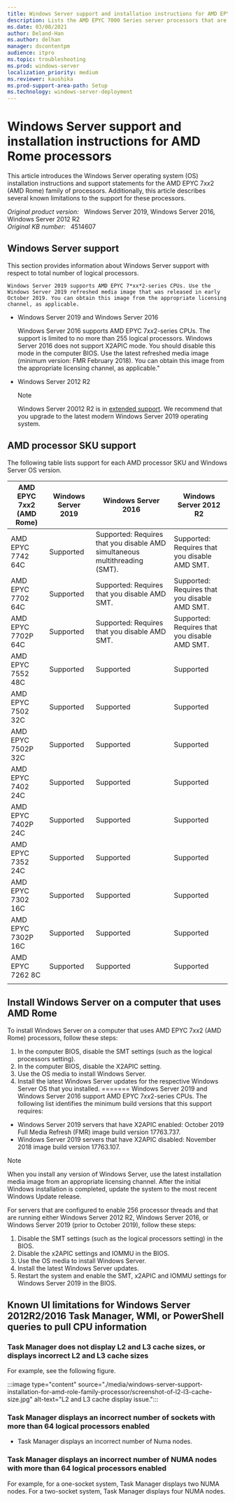 ```yaml
---
title: Windows Server support and installation instructions for AMD EPYC 7000 Series server processors
description: Lists the AMD EPYC 7000 Series server processors that are supported by Windows Server 2019, Windows Server 2016, and Windows Server 2012 R2. Additionally lists support caveats and installation instructions.
ms.date: 03/08/2021
author: Deland-Han
ms.author: delhan
manager: dscontentpm
audience: itpro
ms.topic: troubleshooting
ms.prod: windows-server
localization_priority: medium
ms.reviewer: kaushika
ms.prod-support-area-path: Setup
ms.technology: windows-server-deployment 
---
```

# Windows Server support and installation instructions for AMD Rome processors

This article introduces the Windows Server operating system (OS) installation instructions and support statements for the AMD EPYC 7*xx*2 (AMD Rome) family of processors. Additionally, this article describes several known limitations to the support for these processors.

_Original product version:_ &nbsp; Windows Server 2019, Windows Server 2016, Windows Server 2012 R2  
_Original KB number:_ &nbsp; 4514607

## Windows Server support

This section provides information about Windows Server support with respect to total number of logical processors.

    Windows Server 2019 supports AMD EPYC 7*xx*2-series CPUs. Use the Windows Server 2019 refreshed media image that was released in early October 2019. You can obtain this image from the appropriate licensing channel, as applicable.

- Windows Server 2019 and Windows Server 2016  

    Windows Server 2016 supports AMD EPYC 7*xx*2-series CPUs. The support is limited to no more than 255 logical processors. Windows Server 2016 does not support X2APIC mode. You should disable this mode in the computer BIOS. Use the latest refreshed media image (minimum version: FMR February 2018). You can obtain this image from the appropriate licensing channel, as applicable."

- Windows Server 2012 R2


    > [!NOTE]
    > Windows Server 20012 R2 is in [extended support](/lifecycle/products/?alpha=Windows%20Server%202012%20R2). We recommend that you upgrade to the latest modern Windows Server 2019 operating system.

## AMD processor SKU support

The following table lists support for each AMD processor SKU and Windows Server OS version.

|AMD EPYC 7*xx*2 (AMD Rome)|Windows Server 2019|Windows Server 2016|Windows Server 2012 R2|
|---|---|---|---|
|AMD EPYC 7742 64C|Supported|Supported: Requires that you disable AMD simultaneous multithreading (SMT).|Supported: Requires that you disable AMD SMT.|
|AMD EPYC 7702 64C|Supported|Supported: Requires that you disable AMD SMT.|Supported: Requires that you disable AMD SMT.|
|AMD EPYC 7702P 64C|Supported|Supported: Requires that you disable AMD SMT.|Supported: Requires that you disable AMD SMT.|
|AMD EPYC 7552 48C|Supported|Supported|Supported|
|AMD EPYC 7502 32C|Supported|Supported|Supported|
|AMD EPYC 7502P 32C|Supported|Supported|Supported|
|AMD EPYC 7402 24C|Supported|Supported|Supported|
|AMD EPYC 7402P 24C|Supported|Supported|Supported|
|AMD EPYC 7352 24C|Supported|Supported|Supported|
|AMD EPYC 7302 16C|Supported|Supported|Supported|
|AMD EPYC 7302P 16C|Supported|Supported|Supported|
|AMD EPYC 7262 8C|Supported|Supported|Supported|
|||||

## Install Windows Server on a computer that uses AMD Rome

To install Windows Server on a computer that uses AMD EPYC 7*xx*2 (AMD Rome) processors, follow these steps:

1. In the computer BIOS, disable the SMT settings (such as the logical processors setting).
2. In the computer BIOS, disable the X2APIC setting.
3. Use the OS media to install Windows Server.
4. Install the latest Windows Server updates for the respective Windows Server OS that you installed.
=======
  Windows Server 2019 and Windows Server 2016 support AMD EPYC 7*xx*2-series CPUs. The following list identifies the minimum build versions that this support requires:

  - Windows Server 2019 servers that have X2APIC enabled: October 2019 Full Media Refresh (FMR) image build version 17763.737.
  - Windows Server 2019 servers that have X2APIC disabled: November 2018 image build version 17763.107.
> [!NOTE]
> When you install any version of Windows Server, use the latest installation media image from an appropriate licensing channel. After the initial Windows installation is completed, update the system to the most recent Windows Update release.

For servers that are configured to enable 256 processor threads and that are running either Windows Server 2012 R2, Windows Server 2016, or Windows Server 2019 (prior to October 2019), follow these steps:

1. Disable the SMT settings (such as the logical processors setting) in the BIOS.
2. Disable the x2APIC settings and IOMMU in the BIOS.
3. Use the OS media to install Windows Server.
4. Install the latest Windows Server updates.
5. Restart the system and enable the SMT, x2APIC and IOMMU settings for Windows Server 2019 in the BIOS.

## Known UI limitations for Windows Server 2012R2/2016 Task Manager, WMI, or PowerShell queries to pull CPU information

### Task Manager does not display L2 and L3 cache sizes, or displays incorrect L2 and L3 cache sizes

For example, see the following figure.

:::image type="content" source="./media/windows-server-support-installation-for-amd-role-family-processor/screenshot-of-l2-l3-cache-size.jpg" alt-text="L2 and L3 cache display issue.":::

### Task Manager displays an incorrect number of sockets with more than 64 logical processors enabled

- Task Manager displays an incorrect number of Numa nodes.

### Task Manager displays an incorrect number of NUMA nodes with more than 64 logical processors enabled

For example, for a one-socket system, Task Manager displays two NUMA nodes. For a two-socket system, Task Manager displays four NUMA nodes.
